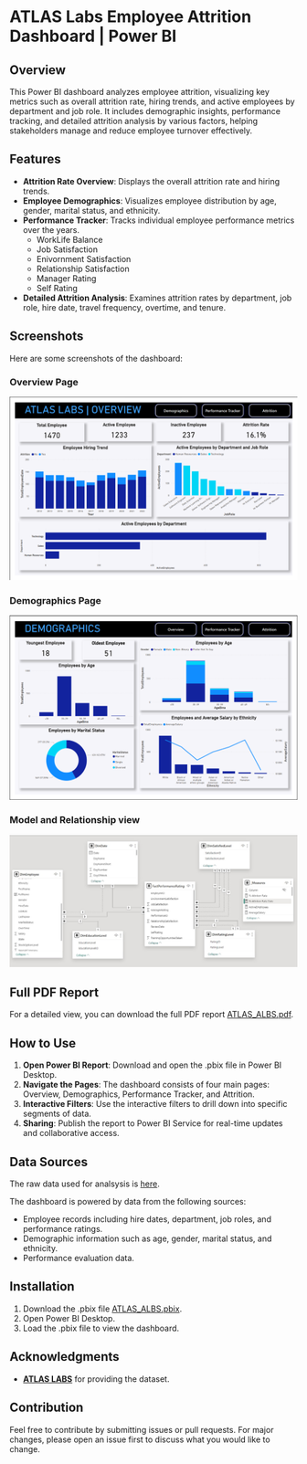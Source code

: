 # ATLAS Labs Employee Attrition Dashboard | Power BI

## Overview
This Power BI dashboard analyzes employee attrition, visualizing key metrics such as overall attrition rate, hiring trends, and active employees by department and job role. It includes demographic insights, performance tracking, and detailed attrition analysis by various factors, helping stakeholders manage and reduce employee turnover effectively.

## Features
- **Attrition Rate Overview**: Displays the overall attrition rate and hiring trends.
- **Employee Demographics**: Visualizes employee distribution by age, gender, marital status, and ethnicity.
- **Performance Tracker**: Tracks individual employee performance metrics over the years.
  - WorkLife Balance
  - Job Satisfaction
  - Enivornment Satisfaction
  - Relationship Satisfaction
  - Manager Rating
  - Self Rating
- **Detailed Attrition Analysis**: Examines attrition rates by department, job role, hire date, travel frequency, overtime, and tenure.

## Screenshots
Here are some screenshots of the dashboard:

### Overview Page
![Overview](pictures/overview.png)

### Demographics Page
![Demographics](pictures/demographics.png)

### Model and Relationship view
![Model](pictures/model.jpg)

## Full PDF Report
For a detailed view, you can download the full PDF report [ATLAS_ALBS.pdf](ATLAS_LABS.pdf).

## How to Use
1. **Open Power BI Report**: Download and open the .pbix file in Power BI Desktop.
2. **Navigate the Pages**: The dashboard consists of four main pages: Overview, Demographics, Performance Tracker, and Attrition.
3. **Interactive Filters**: Use the interactive filters to drill down into specific segments of data.
4. **Sharing**: Publish the report to Power BI Service for real-time updates and collaborative access.

## Data Sources
The raw data used for analsysis is [here](case-study-atlas-labs.zip).


The dashboard is powered by data from the following sources:
- Employee records including hire dates, department, job roles, and performance ratings.
- Demographic information such as age, gender, marital status, and ethnicity.
- Performance evaluation data.

## Installation
1. Download the .pbix file [ATLAS_ALBS.pbix](ATLAS_LABS.pbix).
2. Open Power BI Desktop.
3. Load the .pbix file to view the dashboard.

## Acknowledgments
- [**ATLAS LABS**](https://www.atlaslab.in/) for providing the dataset.

## Contribution
Feel free to contribute by submitting issues or pull requests. For major changes, please open an issue first to discuss what you would like to change.
